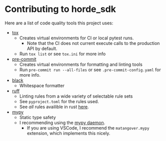 # Contributing to horde_sdk

Here are a list of code quality tools this project uses:

* [tox](https://tox.wiki/)
  - Creates virtual environments for CI or local pytest runs.
    - Note that the CI does not current execute calls to the production API by default.
  - Run `tox list` or see `tox.ini` for more info
* [pre-commit](https://pre-commit.com/)
  - Creates virtual environments for formatting and linting tools
  - Run `pre-commit run --all-files` or see `.pre-commit-config.yaml` for more info.
* [black](https://github.com/psf/black)
  - Whitespace formatter
* [ruff](https://github.com/astral-sh/ruff)
  - Linting rules from a wide variety of selectable rule sets
  - See `pyproject.toml` for the rules used.
  - See *all* rules availible in rust [here](https://beta.ruff.rs/docs/rules/).
* [mypy](https://mypy-lang.org/)
  - Static type safety
  - I recommending using the [mypy daemon](https://mypy.readthedocs.io/en/stable/mypy_daemon.html).
    - If you are using VSCode, I recommend the `matangover.mypy` extension, which implements this nicely.
